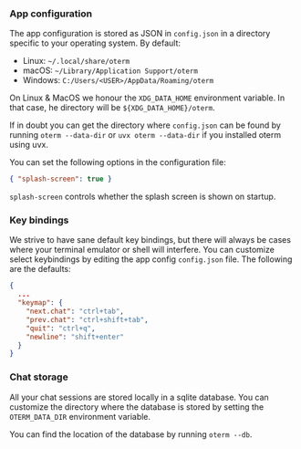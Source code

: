 ### App configuration

The app configuration is stored as JSON in `config.json` in a directory specific to your operating system. By default:

* Linux: `~/.local/share/oterm`
* macOS: `~/Library/Application Support/oterm`
* Windows: `C:/Users/<USER>/AppData/Roaming/oterm`

On Linux & MacOS we honour the `XDG_DATA_HOME` environment variable. In that case, he directory will be `${XDG_DATA_HOME}/oterm`.

If in doubt you can get the directory where `config.json` can be found by running `oterm --data-dir` or `uvx oterm --data-dir` if you installed oterm using uvx.

You can set the following options in the configuration file:
```json
{ "splash-screen": true }
```

`splash-screen` controls whether the splash screen is shown on startup.

### Key bindings

We strive to have sane default key bindings, but there will always be cases where your terminal emulator or shell will interfere. You can customize select keybindings by editing the app config `config.json` file. The following are the defaults:

```json
{
  ...
  "keymap": {
    "next.chat": "ctrl+tab",
    "prev.chat": "ctrl+shift+tab",
    "quit": "ctrl+q",
    "newline": "shift+enter"
  }
}
```

### Chat storage

All your chat sessions are stored locally in a sqlite database. You can customize the directory where the database is stored by setting the `OTERM_DATA_DIR` environment variable.

You can find the location of the database by running `oterm --db`.
